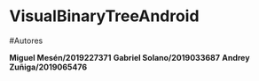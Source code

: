 # VisualBinaryTreeAndroid

#Autores

**Miguel Mesén/2019227371**
**Gabriel Solano/2019033687**
**Andrey Zuñiga/2019065476**
